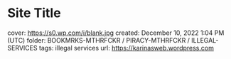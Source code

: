 # Site Title

cover: https://s0.wp.com/i/blank.jpg
created: December 10, 2022 1:04 PM (UTC)
folder: BOOKMRKS-MTHRFCKR / PIRACY-MTHRFCKR / ILLEGAL-SERVICES
tags: illegal services
url: https://karinasweb.wordpress.com